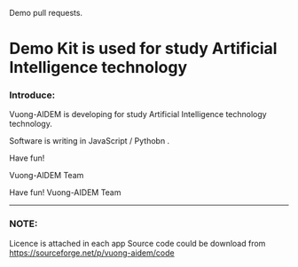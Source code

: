 Demo pull requests.

# Demo Kit is used for study Artificial Intelligence technology

### Introduce:

Vuong-AIDEM is developing for study Artificial Intelligence technology technology.

Software is writing in JavaScript / Pythobn .


Have fun!

Vuong-AIDEM Team

Have fun!
Vuong-AIDEM Team

----
### NOTE: 
Licence is attached in each app
Source code could be download from https://sourceforge.net/p/vuong-aidem/code
